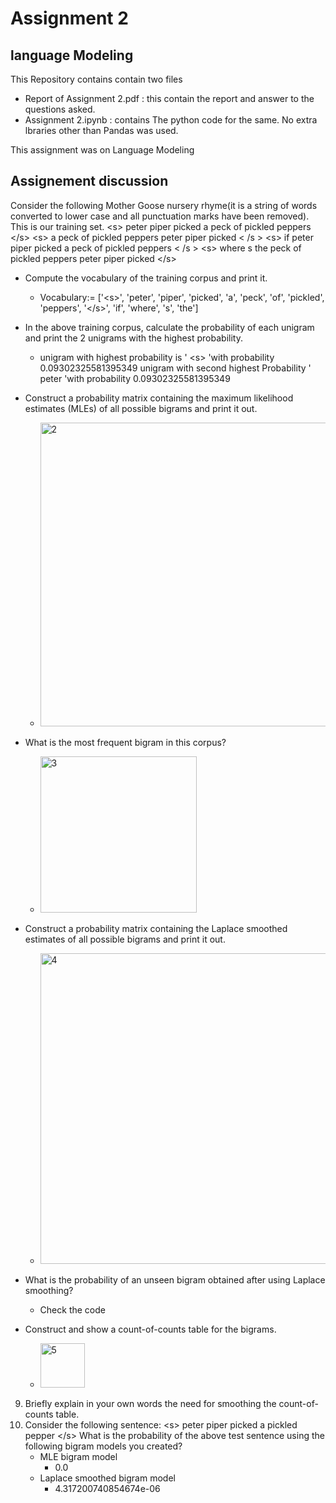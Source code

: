 ﻿# Assignment 2
## language Modeling
This Repository contains contain two files 
	

 - Report of Assignment 2.pdf : this contain the report and answer to the questions asked.
 - Assignment 2.ipynb : contains The python code for the same. No extra lbraries other than Pandas was used.

This assignment was on Language Modeling

## Assignement discussion
Consider the following Mother Goose nursery rhyme(it is a string of words converted to lower case and
all punctuation marks have been removed). This is our training set.
\<s> peter piper picked a peck of pickled peppers \</s>
\<s> a peck of pickled peppers peter piper picked \< /s >
\<s> if peter piper picked a peck of pickled peppers \< /s >
\<s> where s the peck of pickled peppers peter piper picked \</s>

- Compute the vocabulary of the training corpus and print it.    
	- Vocabulary:= ['\<s>', 'peter', 'piper', 'picked', 'a', 'peck', 'of', 'pickled', 'peppers', '\</s>', 'if', 'where', 's', 'the']
	
- In the above training corpus, calculate the probability of each unigram and print the 2 unigrams with
the highest probability. 
	- unigram with highest probability is ' \<s> 'with probability 0.09302325581395349 unigram with second highest Probability ' peter 'with probability 0.09302325581395349
	
- Construct a probability matrix containing the maximum likelihood estimates (MLEs) of all possible bigrams and print it out. 
	- <img width="486" alt="2" src="https://user-images.githubusercontent.com/39759685/133929845-0e98f05d-3839-4381-880b-527f104bfaba.PNG">

- What is the most frequent bigram in this corpus? 
	- <img width="250" alt="3" src="https://user-images.githubusercontent.com/39759685/133929883-8ccad948-fa9c-433b-9bbe-6c93da9bbcaa.PNG">

- Construct a probability matrix containing the Laplace smoothed estimates of all possible bigrams
and print it out. 
	- <img width="497" alt="4" src="https://user-images.githubusercontent.com/39759685/133929905-4c8a6023-98c3-44de-ba0a-99a167d15656.PNG">

- What is the probability of an unseen bigram obtained after using Laplace smoothing? 
	- Check the code
	
- Construct and show a count-of-counts table for the bigrams. 
	- <img width="71" alt="5" src="https://user-images.githubusercontent.com/39759685/133929948-698d8b09-d430-4ff0-ab0f-c52d5086c609.PNG">

9. Briefly explain in your own words the need for smoothing the count-of-counts table. 
10. Consider the following sentence:
\<s> peter piper picked a pickled pepper \</s>
What is the probability of the above test sentence using the following bigram models you created? 
    - MLE bigram model 
    	- 0.0
    - Laplace smoothed bigram model 
    	- 4.317200740854674e-06
